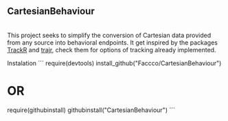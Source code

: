 ## CartesianBehaviour
<br>
This project seeks to simplify the conversion of Cartesian data provided from any source into behavioral endpoints. It get inspired by the packages <a href="https://swarm-lab.github.io/trackR/">TrackR</a> and <a href="https://github.com/JimMcL/trajr">trajr</a>, check them for options of tracking already implemented.

Instalation
´´´
require(devtools)
install_github("Faccco/CartesianBehaviour")

# OR

require(githubinstall)
githubinstall("CartesianBehaviour")
´´´
